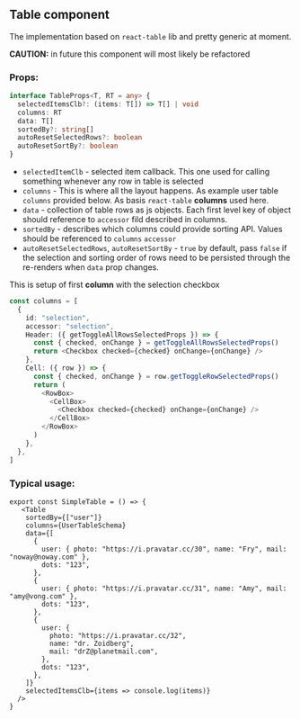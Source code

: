 ## Table component

The implementation based on `react-table` lib and pretty generic at moment.

**CAUTION:** in future this component will most likely be refactored

### Props:

```typescript
interface TableProps<T, RT = any> {
  selectedItemsClb?: (items: T[]) => T[] | void
  columns: RT
  data: T[]
  sortedBy?: string[]
  autoResetSelectedRows?: boolean
  autoResetSortBy?: boolean
}
```

- `selectedItemClb` - selected item callback. This one used for calling something whenever any row in table is selected
- `columns` - This is where all the layout happens. As example user table `columns` provided below. As basis `react-table` **columns** used here.
- `data` - collection of table rows as js objects. Each first level key of object should reference to `accessor` fild described in columns.
- `sortedBy` - describes which columns could provide sorting API. Values should be referenced to `columns` `accessor`
- `autoResetSelectedRows`, `autoResetSortBy` - `true` by default, pass `false` if the selection
  and sorting order of rows need to be persisted through the re-renders when `data` prop changes.

This is setup of first **column** with the selection checkbox

```typescript
const columns = [
  {
    id: "selection",
    accessor: "selection",
    Header: ({ getToggleAllRowsSelectedProps }) => {
      const { checked, onChange } = getToggleAllRowsSelectedProps()
      return <Checkbox checked={checked} onChange={onChange} />
    },
    Cell: ({ row }) => {
      const { checked, onChange } = row.getToggleRowSelectedProps()
      return (
        <RowBox>
          <CellBox>
            <Checkbox checked={checked} onChange={onChange} />
          </CellBox>
        </RowBox>
      )
    },
  },
]
```

### Typical usage:

```JSX
export const SimpleTable = () => {
   <Table
    sortedBy={["user"]}
    columns={UserTableSchema}
    data={[
      {
        user: { photo: "https://i.pravatar.cc/30", name: "Fry", mail: "noway@noway.com" },
        dots: "123",
      },
      {
        user: { photo: "https://i.pravatar.cc/31", name: "Amy", mail: "amy@vong.com" },
        dots: "123",
      },
      {
        user: {
          photo: "https://i.pravatar.cc/32",
          name: "dr. Zoidberg",
          mail: "drZ@planetmail.com",
        },
        dots: "123",
      },
    ]}
    selectedItemsClb={items => console.log(items)}
  />
}
```
